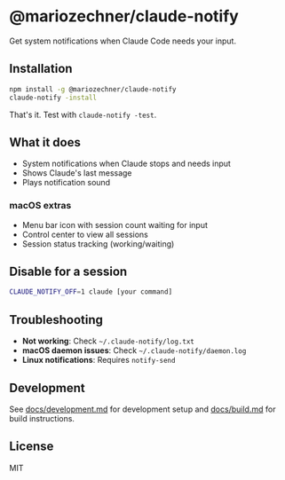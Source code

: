 # @mariozechner/claude-notify

Get system notifications when Claude Code needs your input.

## Installation

```bash
npm install -g @mariozechner/claude-notify
claude-notify -install
```

That's it. Test with `claude-notify -test`.

## What it does

- System notifications when Claude stops and needs input
- Shows Claude's last message
- Plays notification sound

### macOS extras
- Menu bar icon with session count waiting for input
- Control center to view all sessions
- Session status tracking (working/waiting)

## Disable for a session

```bash
CLAUDE_NOTIFY_OFF=1 claude [your command]
```

## Troubleshooting

- **Not working**: Check `~/.claude-notify/log.txt`
- **macOS daemon issues**: Check `~/.claude-notify/daemon.log`
- **Linux notifications**: Requires `notify-send`

## Development

See [docs/development.md](docs/development.md) for development setup and [docs/build.md](docs/build.md) for build instructions.

## License

MIT